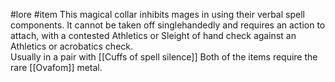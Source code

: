 #lore #item 
This magical collar inhibits mages in using their verbal spell components. It cannot be taken off singlehandedly and requires an action to attach, with a contested Athletics or Sleight of hand check against an Athletics or acrobatics check.   
Usually in a pair with [[Cuffs of spell silence]]
Both of the items require the rare [[Ovafom]] metal.